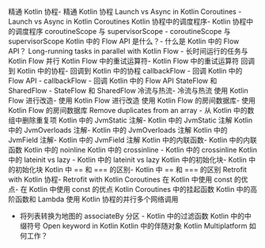 精通 Kotlin 协程- 精通 Kotlin 协程
Launch vs Async in Kotlin Coroutines - Launch vs Async in Kotlin Coroutines
Kotlin 协程中的调度程序- Kotlin 协程中的调度程序
coroutineScope 与 supervisorScope - coroutineScope 与 supervisorScope
Kotlin 中的 Flow API 是什么？- 什么是 Kotlin 中的 Flow API？
Long-running tasks in parallel with Kotlin Flow - 长时间运行的任务与 Kotlin Flow 并行
Kotlin Flow 中的重试运算符- Kotlin Flow 中的重试运算符
回调到 Kotlin 中的协程- 回调到 Kotlin 中的协程
callbackFlow - 回调 Kotlin 中的 Flow API - callbackFlow - 回调 Kotlin 中的 Flow API
StateFlow 和 SharedFlow - StateFlow 和 SharedFlow
冷流与热流- 冷流与热流
使用 Kotlin Flow 进行改造- 使用 Kotlin Flow 进行改造
使用 Kotlin Flow 的房间数据库- 使用 Kotlin Flow 的房间数据库
Remove duplicates from an array - 从 Kotlin 中的数组中删除重复项
Kotlin 中的 JvmStatic 注解- Kotlin 中的 JvmStatic 注解
Kotlin 中的 JvmOverloads 注解- Kotlin 中的 JvmOverloads 注解
Kotlin 中的 JvmField 注解- Kotlin 中的 JvmField 注解
Kotlin 中的内联函数- Kotlin 中的内联函数
Kotlin 中的 noinline
Kotlin 中的 crossinline - Kotlin 中的 crossinline
Kotlin 中的 lateinit vs lazy - Kotlin 中的 lateinit vs lazy
Kotlin 中的初始化块- Kotlin 中的初始化块
Kotlin 中 == 和 === 的区别- Kotlin 中 == 和 === 的区别
Retrofit with Kotlin 协程- Retrofit with Kotlin Coroutines
在 Kotlin 中使用 const 的优点- 在 Kotlin 中使用 const 的优点
 Kotlin Coroutines 中的挂起函数
 Kotlin 中的高阶函数和 Lambda
 使用 Kotlin 协程的并行多个网络调用
- 将列表转换为地图的 associateBy
分区 - Kotlin 中的过滤函数
Kotlin 中的中缀符号
Open keyword in Kotlin
Kotlin 中的伴随对象
Kotlin Multiplatform 如何工作？
